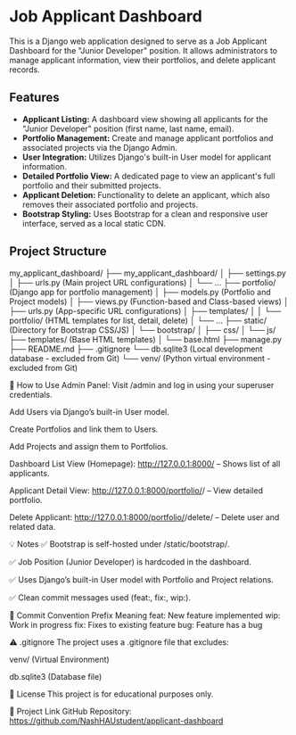 # Job Applicant Dashboard

This is a Django web application designed to serve as a Job Applicant Dashboard for the "Junior Developer" position. It allows administrators to manage applicant information, view their portfolios, and delete applicant records.

## Features

* **Applicant Listing:** A dashboard view showing all applicants for the "Junior Developer" position (first name, last name, email).
* **Portfolio Management:** Create and manage applicant portfolios and associated projects via the Django Admin.
* **User Integration:** Utilizes Django's built-in User model for applicant information.
* **Detailed Portfolio View:** A dedicated page to view an applicant's full portfolio and their submitted projects.
* **Applicant Deletion:** Functionality to delete an applicant, which also removes their associated portfolio and projects.
* **Bootstrap Styling:** Uses Bootstrap for a clean and responsive user interface, served as a local static CDN.

## Project Structure

my_applicant_dashboard/
├── my_applicant_dashboard/
│   ├── settings.py
│   ├── urls.py  (Main project URL configurations)
│   └── ...
├── portfolio/            (Django app for portfolio management)
│   ├── models.py         (Portfolio and Project models)
│   ├── views.py          (Function-based and Class-based views)
│   ├── urls.py           (App-specific URL configurations)
│   ├── templates/
│   │   └── portfolio/    (HTML templates for list, detail, delete)
│   └── ...
├── static/               (Directory for Bootstrap CSS/JS)
│   └── bootstrap/
│       ├── css/
│       └── js/
├── templates/            (Base HTML templates)
│   └── base.html
├── manage.py
├── README.md
├── .gitignore
└── db.sqlite3            (Local development database - excluded from Git)
└── venv/                 (Python virtual environment - excluded from Git)



📌 How to Use
Admin Panel:
Visit /admin and log in using your superuser credentials.

Add Users via Django’s built-in User model.

Create Portfolios and link them to Users.

Add Projects and assign them to Portfolios.

Dashboard List View (Homepage):
http://127.0.0.1:8000/ – Shows list of all applicants.

Applicant Detail View:
http://127.0.0.1:8000/portfolio/<username>/ – View detailed portfolio.

Delete Applicant:
http://127.0.0.1:8000/portfolio/<username>/delete/ – Delete user and related data.

💡 Notes
✅ Bootstrap is self-hosted under /static/bootstrap/.

✅ Job Position (Junior Developer) is hardcoded in the dashboard.

✅ Uses Django’s built-in User model with Portfolio and Project relations.

✅ Clean commit messages used (feat:, fix:, wip:).

📝 Commit Convention
Prefix	Meaning
feat:	New feature implemented
wip:	Work in progress
fix:	Fixes to existing feature
bug:	Feature has a bug

⚠️ .gitignore
The project uses a .gitignore file that excludes:

venv/ (Virtual Environment)

db.sqlite3 (Database file)

📄 License
This project is for educational purposes only.

🔗 Project Link
GitHub Repository: https://github.com/NashHAUstudent/applicant-dashboard

